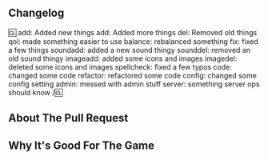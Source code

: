 [Guidelines]: # (Be sure that your PR follows our guidelines, such as modularization and comment standards. You can read more about the subject here: https://github.com/HippieStation/HippieStation/blob/master/hippiestation/README.md )
<!-- Write **BELOW** The Headers and **ABOVE** The comments else it may not be viewable. -->
<!-- You can view Contributing.MD for a detailed description of the pull request process. -->

## Changelog
:cl:
add: Added new things
add: Added more things
del: Removed old things
qol: made something easier to use
balance: rebalanced something
fix: fixed a few things
soundadd: added a new sound thingy
sounddel: removed an old sound thingy
imageadd: added some icons and images
imagedel: deleted some icons and images
spellcheck: fixed a few typos
code: changed some code
refactor: refactored some code
config: changed some config setting
admin: messed with admin stuff
server: something server ops should know
/:cl:

<!-- Both :cl:'s are required for the changelog to work! You can put your name to the right of the first :cl: if you want to overwrite your GitHub username as author ingame. -->
<!-- You can use multiple of the same prefix (they're only used for the icon ingame) and delete the unneeded ones. Despite some of the tags, changelogs should generally represent how a player might be affected by the changes rather than a summary of the PR's contents. -->
## About The Pull Request

<!-- Describe The Pull Request. Please be sure every change is documented or this can delay review and even discourage maintainers from merging your PR! -->
## Why It's Good For The Game

<!-- Please add a short description of why you think these changes would benefit the game. If you can't justify it in words, it might not be worth adding. -->
